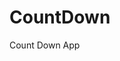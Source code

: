 # CountDown
 Count Down App
     
         
                                                 
                                                
                                              
                                      
                     
           
  
 
  
 

